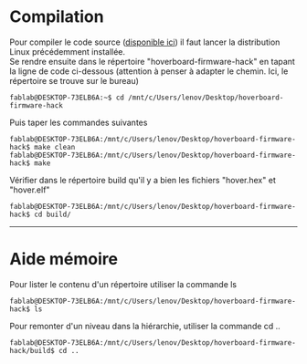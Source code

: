 # Compilation
Pour compiler le code source ([disponible ici](hoverboard-firmware-hack)) il faut lancer la distribution Linux précédemment installée.  
Se rendre ensuite dans le répertoire "hoverboard-firmware-hack" en tapant la ligne de code ci-dessous (attention à penser à adapter le chemin. Ici, le répertoire se trouve sur le bureau)  
```Console  
fablab@DESKTOP-73ELB6A:~$ cd /mnt/c/Users/lenov/Desktop/hoverboard-firmware-hack
```  
Puis taper les commandes suivantes    
```Console
fablab@DESKTOP-73ELB6A:/mnt/c/Users/lenov/Desktop/hoverboard-firmware-hack$ make clean
fablab@DESKTOP-73ELB6A:/mnt/c/Users/lenov/Desktop/hoverboard-firmware-hack$ make
```  
Vérifier dans le répertoire build qu'il y a bien les fichiers "hover.hex" et "hover.elf"  
```Console  
fablab@DESKTOP-73ELB6A:/mnt/c/Users/lenov/Desktop/hoverboard-firmware-hack$ cd build/   
```
_____  

# Aide mémoire  
Pour lister le contenu d'un répertoire utiliser la commande ls
```Console 
fablab@DESKTOP-73ELB6A:/mnt/c/Users/lenov/Desktop/hoverboard-firmware-hack$ ls  
```  
Pour remonter d'un niveau dans la hiérarchie, utiliser la commande cd ..  
```Console
fablab@DESKTOP-73ELB6A:/mnt/c/Users/lenov/Desktop/hoverboard-firmware-hack/build$ cd ..  
```  

